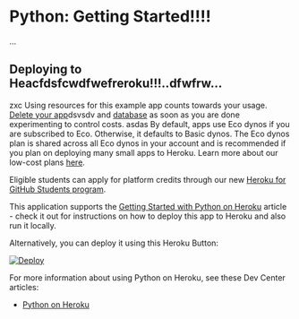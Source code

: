# Python: Getting Started!!!!

...
## Deploying to Heacfdsfcwdfwefreroku!!!..dfwfrw...
zxc
Using resources for this example app counts towards your usage. [Delete your app](https://devcenter.heroku.com/articles/heroku-cli-commands#heroku-apps-destroy)dsvsdv and [database](https://devcenter.heroku.com/articles/heroku-postgresql#removing-the-add-on) as soon as you are done experimenting to control costs.
asdas
By default, apps use Eco dynos if you are subscribed to Eco. Otherwise, it defaults to Basic dynos. The Eco dynos plan is shared across all Eco dynos in your account and is recommended if you plan on deploying many small apps to Heroku. Learn more about our low-cost plans [here](https://blog.heroku.com/new-low-cost-plans).

Eligible students can apply for platform credits through our new [Heroku for GitHub Students program](https://blog.heroku.com/github-student-developer-program).

This application supports the [Getting Started with Python on Heroku](https://devcenter.heroku.com/articles/getting-started-with-python) article - check it out for instructions on how to deploy this app to Heroku and also run it locally.

Alternatively, you can deploy it using this Heroku Button:

[![Deploy](https://www.herokucdn.com/deploy/button.svg)](https://heroku.com/deploy)

For more information about using Python on Heroku, see these Dev Center articles:

- [Python on Heroku](https://devcenter.heroku.com/categories/python)

